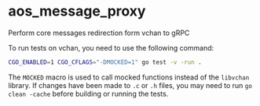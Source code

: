 # aos_message_proxy

Perform core messages redirection form vchan to gRPC

To run tests on vchan, you need to use the following command:

```bash
CGO_ENABLED=1 CGO_CFLAGS="-DMOCKED=1" go test -v -run .
```

The `MOCKED` macro is used to call mocked functions instead of the `libvchan` library. If changes have been made to `.c` or `.h` files, you may need to run `go clean -cache` before building or running the tests.

